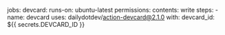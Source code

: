 jobs:
  devcard:
    runs-on: ubuntu-latest
    permissions:
      contents: write
    steps:
      - name: devcard
        uses: dailydotdev/action-devcard@2.1.0
        with:
          devcard_id: ${{ secrets.DEVCARD_ID }}
